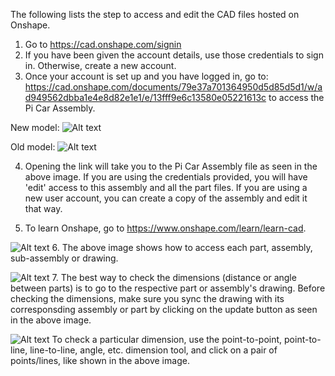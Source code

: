 The following lists the step to access and edit the CAD files hosted on Onshape.
1. Go to https://cad.onshape.com/signin
2. If you have been given the account details, use those credentials to sign in. Otherwise, create a new account.
3. Once your account is set up and you have logged in, go to: https://cad.onshape.com/documents/79e37a701364950d5d85d5d1/w/ad949562dbba1e4e8d82e1e1/e/13fff9e6c13580e05221613c
to access the Pi Car Assembly.

New model:
![Alt text](/docs/CAD/onshape_model.png?raw=true "Onshape new model")

Old model:
![Alt text](/docs/CAD/onshape_assembly.png?raw=true "Onshape CAD Layout")

4. Opening the link will take you to the Pi Car Assembly file as seen in the above image. If you are using the credentials provided, you will have 'edit' access to this assembly and all the part files. If you are using a new user account, you can create a copy of the assembly and edit it that way.

5. To learn Onshape, go to https://www.onshape.com/learn/learn-cad.

![Alt text](/docs/CAD/onshape_assembly_basics.png?raw=true "Onshape Assembly Basics")
6. The above image shows how to access each part, assembly, sub-assembly or drawing.

![Alt text](/docs/CAD/onshape_update_drawing.png?raw=true "Onshape Drawing Sync")
7. The best way to check the dimensions (distance or angle between parts) is to go to the respective part or assembly's drawing. Before checking the dimensions, make sure you sync the drawing with its corresponsding assembly or part by clicking on the update button as seen in the above image.

![Alt text](/docs/CAD/onshape_drawing_dimensions.png?raw=true "Onshape Drawing Basics")
To check a particular dimension, use the point-to-point, point-to-line, line-to-line, angle, etc. dimension tool, and click on a pair of points/lines, like shown in the above image.


